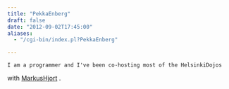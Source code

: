 ```yaml
---
title: "PekkaEnberg"
draft: false
date: "2012-09-02T17:45:00"
aliases:
  - "/cgi-bin/index.pl?PekkaEnberg"

---
```

    I am a programmer and I've been co-hosting most of the HelsinkiDojos
with [MarkusHjort](/people/MarkusHjort) .
